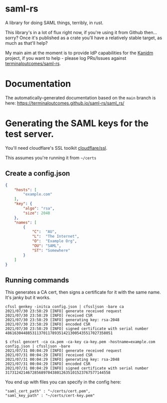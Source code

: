 # saml-rs

A library for doing SAML things, terribly, in rust.

This library's in a lot of flux right now, if you're using it from Github then... sorry? Once it's published as a crate you'll have a relatively stable target, as much as that'll help?

My main aim at the moment is to provide IdP capabilities for the [Kanidm](https://github.com/kanidm/kanidm) project, if you want to help - please log PRs/Issues against [terminaloutcomes/saml-rs](https://github.com/terminaloutcomes/saml-rs).

# Documentation

The automatically-generated documentation based on the `main` branch is here: https://terminaloutcomes.github.io/saml-rs/saml_rs/


# Generating the SAML keys for the test server.

You'll need cloudflare's SSL toolkit [cloudflare/ssl](https://github.com/cloudflare/cfssl).

This assumes you're running it from `~/certs`

## Create a config.json

```json
{
    "hosts": [
        "example.com"
    ],
    "key": {
        "algo": "rsa",
        "size": 2048
    },
    "names": [
        {
            "C":  "AU",
            "L":  "The Internet",
            "O":  "Example Org",
            "OU": "SAML",
            "ST": "Somewhere"
        }
    ]
}
```

## Running commands

This generates a CA cert, then signs a certificate for it with the same name. It's janky but it works.

```
cfssl genkey -initca config.json | cfssljson -bare ca
2021/07/30 23:58:29 [INFO] generate received request
2021/07/30 23:58:29 [INFO] received CSR
2021/07/30 23:58:29 [INFO] generating key: rsa-2048
2021/07/30 23:58:29 [INFO] encoded CSR
2021/07/30 23:58:29 [INFO] signed certificate with serial number 486163044885311370117893514213005435517027358051

$ cfssl gencert -ca ca.pem -ca-key ca-key.pem -hostname=example.com config.json | cfssljson -bare
2021/07/31 00:04:29 [INFO] generate received request
2021/07/31 00:04:29 [INFO] received CSR
2021/07/31 00:04:29 [INFO] generating key: rsa-2048
2021/07/31 00:04:29 [INFO] encoded CSR
2021/07/31 00:04:29 [INFO] signed certificate with serial number 31731242146728568970438012635101523767577144558

```

You end up with files you can specify in the config here:

```
"saml_cert_path" : "~/certs/cert.pem",
"saml_key_path" : "~/certs/cert-key.pem"
```